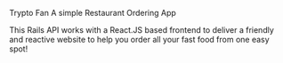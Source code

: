 Trypto Fan
A simple Restaurant Ordering App

This Rails API works with a React.JS based frontend to deliver a friendly and reactive website to help you order all your fast food from one easy spot!


